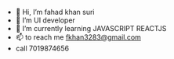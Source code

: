 - 👋 Hi, I’m fahad khan suri
- 👀 I’m UI developer
- 🌱 I’m currently learning JAVASCRIPT REACTJS 
- 📫  to reach me fkhan3283@gmail.com 
- call 7019874656

<!---
fksuri8055/fksuri8055 is a ✨ special ✨ repository because its `README.md` (this file) appears on your GitHub profile.
You can click the Preview link to take a look at your changes.
--->
